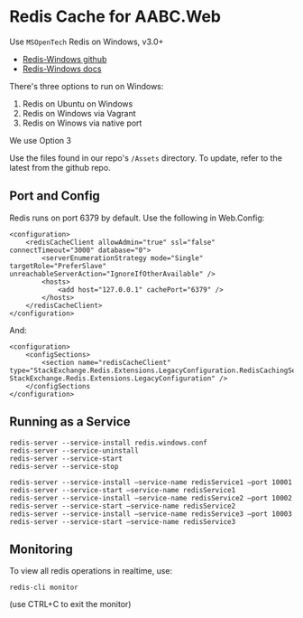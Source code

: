 # Redis Cache for AABC.Web

Use `MSOpenTech` Redis on Windows, v3.0+

* [Redis-Windows github](https://github.com/ServiceStack/redis-windows)
* [Redis-Windows docs](https://github.com/ServiceStack/redis-windows/blob/master/docs/msopentech-redis-on-windows.md)

There's three options to run on Windows:

1. Redis on Ubuntu on Windows
2. Redis on Windows via Vagrant
3. Redis on Winows via native port


We use Option 3

Use the files found in our repo's `/Assets` directory.  To update, refer to the latest from the github repo.

## Port and Config

Redis runs on port 6379 by default.  Use the following in Web.Config:

    <configuration>
	    <redisCacheClient allowAdmin="true" ssl="false" connectTimeout="3000" database="0">
		    <serverEnumerationStrategy mode="Single" targetRole="PreferSlave" unreachableServerAction="IgnoreIfOtherAvailable" />
		    <hosts>
			    <add host="127.0.0.1" cachePort="6379" />
		    </hosts>
	    </redisCacheClient>
	</configuration> 

And:

    <configuration>
        <configSections>
            <section name="redisCacheClient" type="StackExchange.Redis.Extensions.LegacyConfiguration.RedisCachingSectionHandler, StackExchange.Redis.Extensions.LegacyConfiguration" />
        </configSections
    </configuration>

## Running as a Service

    redis-server --service-install redis.windows.conf
    redis-server --service-uninstall
    redis-server --service-start
    redis-server --service-stop

    redis-server --service-install –service-name redisService1 –port 10001
    redis-server --service-start –service-name redisService1
    redis-server --service-install –service-name redisService2 –port 10002
    redis-server --service-start –service-name redisService2
    redis-server --service-install –service-name redisService3 –port 10003
    redis-server --service-start –service-name redisService3

## Monitoring

To view all redis operations in realtime, use:

    redis-cli monitor

(use CTRL+C to exit the monitor)

